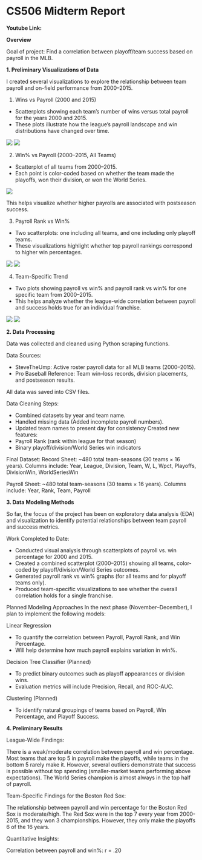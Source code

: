 # CS506 Midterm Report

**Youtube Link:**

**Overview**

Goal of project: Find a correlation between playoff/team success based on payroll in the MLB. 

**1. Preliminary Visualizations of Data**

I created several visualizations to explore the relationship between team payroll and on-field performance from 2000–2015.

1. Wins vs Payroll (2000 and 2015)

- Scatterplots showing each team’s number of wins versus total payroll for the years 2000 and 2015.
- These plots illustrate how the league’s payroll landscape and win distributions have changed over time.
  
![](Images/PayrollsVSWins2000.png)
![](Images/PayrollsVSWins2015.png)

2. Win% vs Payroll (2000–2015, All Teams)

- Scatterplot of all teams from 2000–2015.
- Each point is color-coded based on whether the team made the playoffs, won their division, or won the World Series.

![](Images/PayrollsVSWins20002015.png)

This helps visualize whether higher payrolls are associated with postseason success.

3. Payroll Rank vs Win%
- Two scatterplots: one including all teams, and one including only playoff teams.
- These visualizations highlight whether top payroll rankings correspond to higher win percentages.

![](Images/RankVSWinsPlayoffTeams.png)
![](Images/RankVSWinsAllTeams.png)

4. Team-Specific Trend 

- Two plots showing payroll vs win% and payroll rank vs win% for one specific team from 2000–2015.
- This helps analyze whether the league-wide correlation between payroll and success holds true for an individual franchise.

![](Images/PayrollsVSWinsRedSox.png)
![](Images/RankVSWinsRedSox.png)

**2. Data Processing**

Data was collected and cleaned using Python scraping functions.

Data Sources:
- SteveTheUmp: Active roster payroll data for all MLB teams (2000–2015).
- Pro Baseball Reference: Team win–loss records, division placements, and postseason results.

All data was saved into CSV files. 

Data Cleaning Steps:
- Combined datasets by year and team name.
- Handled missing data (Added incomplete payroll numbers).
- Updated team names to present day for consistency 
Created new features:
- Payroll Rank (rank within league for that season)
- Binary playoff/division/World Series win indicators

Final Dataset:
Record Sheet: ~480 total team-seasons (30 teams × 16 years).
Columns include: Year, League, Division, Team, W, L, Wpct, Playoffs, DivisionWin, WorldSeriesWin

Payroll Sheet: ~480 total team-seasons (30 teams × 16 years).
Columns include: Year, Rank, Team, Payroll

**3. Data Modeling Methods**

So far, the focus of the project has been on exploratory data analysis (EDA) and visualization to identify potential relationships between team payroll and success metrics.

Work Completed to Date:
- Conducted visual analysis through scatterplots of payroll vs. win percentage for 2000 and 2015.
- Created a combined scatterplot (2000–2015) showing all teams, color-coded by playoff/division/World Series outcomes.
- Generated payroll rank vs win% graphs (for all teams and for playoff teams only).
- Produced team-specific visualizations to see whether the overall correlation holds for a single franchise.

Planned Modeling Approaches
In the next phase (November–December), I plan to implement the following models:

Linear Regression
- To quantify the correlation between Payroll, Payroll Rank, and Win Percentage.
- Will help determine how much payroll explains variation in win%.

Decision Tree Classifier (Planned)
- To predict binary outcomes such as playoff appearances or division wins.
- Evaluation metrics will include Precision, Recall, and ROC-AUC.

Clustering (Planned)
- To identify natural groupings of teams based on Payroll, Win Percentage, and Playoff Success.

**4. Preliminary Results**

League-Wide Findings:

There is a weak/moderate correlation between payroll and win percentage.
Most teams that are top 5 in payroll make the playoffs, while teams in the bottom 5 rarely make it.
However, several outliers demonstrate that success is possible without top spending (smaller-market teams performing above expectations).
The World Series champion is almost always in the top half of payroll.

Team-Specific Findings for the Boston Red Sox:

The relationship between payroll and win percentage for the Boston Red Sox is moderate/high.
The Red Sox were in the top 7 every year from 2000-2015, and they won 3 championships. However, they only make the playoffs 6 of the 16 years.

Quantitative Insights:

Correlation between payroll and win%: r = .20

